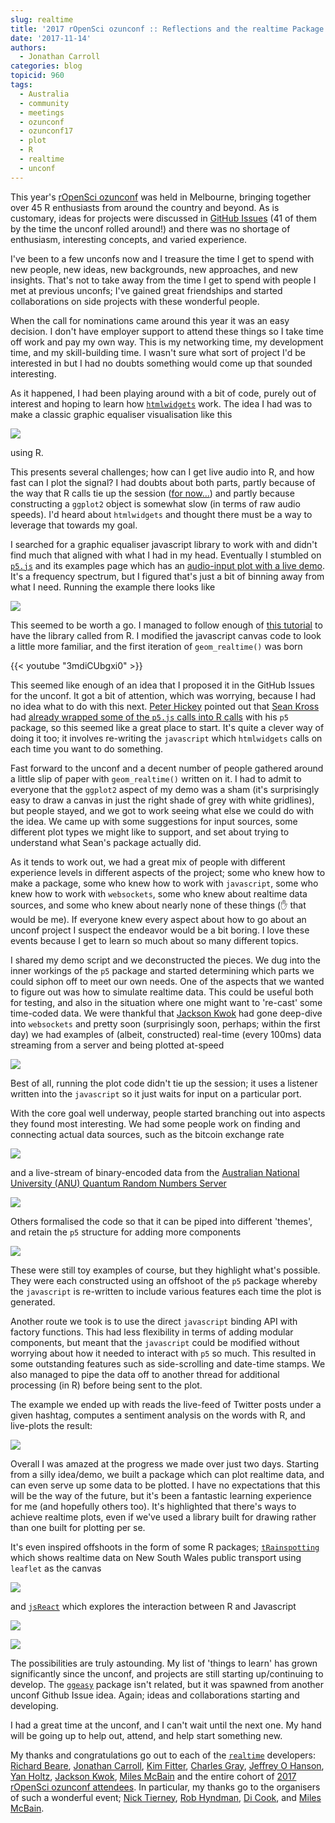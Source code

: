 ```yaml
---
slug: realtime
title: '2017 rOpenSci ozunconf :: Reflections and the realtime Package'
date: '2017-11-14'
authors:
  - Jonathan Carroll
categories: blog
topicid: 960
tags:
  - Australia
  - community
  - meetings
  - ozunconf
  - ozunconf17
  - plot
  - R
  - realtime
  - unconf
---
```


<script async src="https://platform.twitter.com/widgets.js" charset="utf-8"></script>

This year's [rOpenSci ozunconf](https://ozunconf17.ropensci.org/) was held in Melbourne, bringing together over 45 R enthusiasts from around the country and beyond. As is customary, ideas for projects were discussed in [GitHub Issues](https://github.com/ropensci/ozunconf17/issues) (41 of them by the time the unconf rolled around!) and there was no shortage of enthusiasm, interesting concepts, and varied experience.

I've been to a few unconfs now and I treasure the time I get to spend with new people, new ideas, new backgrounds, new approaches, and new insights. That's not to take away from the time I get to spend with people I met at previous unconfs; I've gained great friendships and started collaborations on side projects with these wonderful people.

When the call for nominations came around this year it was an easy decision. I don't have employer support to attend these things so I take time off work and pay my own way. This is my networking time, my development time, and my skill-building time. I wasn't sure what sort of project I'd be interested in but I had no doubts something would come up that sounded interesting. 

As it happened, I had been playing around with a bit of code, purely out of interest and hoping to learn how [`htmlwidgets`](https://www.htmlwidgets.org/) work. The idea I had was to make a classic graphic equaliser visualisation like this

![](/img/blog-images/2017-11-14-realtime/graphiceq.gif)

using R.

This presents several challenges; how can I get live audio into R, and how fast can I plot the signal? I had doubts about both parts, partly because of the way that R calls tie up the session ([for now...](https://appsilondatascience.com/blog/rstats/2017/11/01/r-promises-hands-on.html)) and partly because constructing a `ggplot2` object is somewhat slow (in terms of raw audio speeds). I'd heard about `htmlwidgets` and thought there must be a way to leverage that towards my goal.

I searched for a graphic equaliser javascript library to work with and didn't find much that aligned with what I had in my head. Eventually I stumbled on [`p5.js`](https://p5js.org/) and its examples page which has an [audio-input plot with a live demo](https://p5js.org/examples/sound-frequency-spectrum.html). It's a frequency spectrum, but I figured that's just a bit of binning away from what I need. Running the example there looks like

![](/img/blog-images/2017-11-14-realtime/p5sound_optimised.gif)

This seemed to be worth a go. I managed to follow enough of [this tutorial](https://www.htmlwidgets.org/develop_intro.html) to have the library called from R. I modified the javascript canvas code to look a little more familiar, and the first iteration of `geom_realtime()` was born

{{< youtube "3mdiCUbgxi0" >}}


This seemed like enough of an idea that I proposed it in the GitHub Issues for the unconf. It got a bit of attention, which was worrying, because I had no idea what to do with this next. [Peter Hickey](https://github.com/petehaitch) pointed out that [Sean Kross](https://github.com/seankross) had [already wrapped some of the `p5.js` calls into R calls](https://seankross.com/2017/08/11/Beyond-Axes-Simulating-Systems-with-Interactive-Graphics.html) with his `p5` package, so this seemed like a great place to start. It's quite a clever way of doing it too; it involves re-writing the `javascript` which `htmlwidgets` calls on each time you want to do something.

Fast forward to the unconf and a decent number of people gathered around a little slip of paper with `geom_realtime()` written on it. I had to admit to everyone that the `ggplot2` aspect of my demo was a sham (it's surprisingly easy to draw a canvas in just the right shade of grey with white gridlines), but people stayed, and we got to work seeing what else we could do with the idea. We came up with some suggestions for input sources, some different plot types we might like to support, and set about trying to understand what Sean's package actually did.

As it tends to work out, we had a great mix of people with different experience levels in different aspects of the project; some who knew how to make a package, some who knew how to work with `javascript`, some who knew how to work with `websockets`, some who knew about realtime data sources, and some who knew about nearly none of these things (✋ that would be me). If everyone knew every aspect about how to go about an unconf project I suspect the endeavor would be a bit boring. I love these events because I get to learn so much about so many different topics.

I shared my demo script and we deconstructed the pieces. We dug into the inner workings of the `p5` package and started determining which parts we could siphon off to meet our own needs. One of the aspects that we wanted to figure out was how to simulate realtime data. This could be useful both for testing, and also in the situation where one might want to 're-cast' some time-coded data. We were thankful that [Jackson Kwok](https://github.com/kcf-jackson) had gone deep-dive into `websockets` and pretty soon (surprisingly soon, perhaps; within the first day) we had examples of (albeit, constructed) real-time (every 100ms) data streaming from a server and being plotted at-speed

![](/img/blog-images/2017-11-14-realtime/realtime_runif_optimised.gif)

Best of all, running the plot code didn't tie up the session; it uses a listener written into the `javascript` so it just waits for input on a particular port.

With the core goal well underway, people started branching out into aspects they found most interesting. We had some people work on finding and connecting actual data sources, such as the bitcoin exchange rate

![](/img/blog-images/2017-11-14-realtime/realtime_btc_optimised.gif)

and a live-stream of binary-encoded data from the [Australian National University (ANU) Quantum Random Numbers Server](https://qrng.anu.edu.au/index.php)

![](/img/blog-images/2017-11-14-realtime/realtime_bin_optimised.gif)

Others formalised the code so that it can be piped into different 'themes', and retain the `p5` structure for adding more components

![](/img/blog-images/2017-11-14-realtime/realtime_bw.png)

These were still toy examples of course, but they highlight what's possible. They were each constructed using an offshoot of the `p5` package whereby the `javascript` is re-written to include various features each time the plot is generated.

Another route we took is to use the direct `javascript` binding API with factory functions. This had less flexibility in terms of adding modular components, but meant that the `javascript` could be modified without worrying about how it needed to interact with `p5` so much. This resulted in some outstanding features such as side-scrolling and date-time stamps. We also managed to pipe the data off to another thread for additional processing (in R) before being sent to the plot. 

The example we ended up with reads the live-feed of Twitter posts under a given hashtag, computes a sentiment analysis on the words with R, and live-plots the result:

![](/img/blog-images/2017-11-14-realtime/auspol.gif)

Overall I was amazed at the progress we made over just two days. Starting from a silly idea/demo, we built a package which can plot realtime data, and can even serve up some data to be plotted. I have no expectations that this will be the way of the future, but it's been a fantastic learning experience for me (and hopefully others too). It's highlighted that there's ways to achieve realtime plots, even if we've used a library built for drawing rather than one built for plotting per se. 

It's even inspired offshoots in the form of some R packages;  [`tRainspotting`](https://github.com/ropenscilabs/tRainspotting) which shows realtime data on New South Wales public transport using `leaflet` as the canvas

![](/img/blog-images/2017-11-14-realtime/tRainspotting.png)

and [`jsReact`](https://github.com/kcf-jackson/jsReact/) which explores the interaction between R and Javascript

![](https://github.com/kcf-jackson/jsReact/raw/master/inst/example_5.gif)

![](https://github.com/kcf-jackson/jsReact/raw/master/inst/example_6.gif)

The possibilities are truly astounding. My list of 'things to learn' has grown significantly since the unconf, and projects are still starting up/continuing to develop. The [`ggeasy`](https://github.com/jonocarroll/ggeasy) package isn't related, but it was spawned from another unconf Github Issue idea. Again; ideas and collaborations starting and developing.

I had a great time at the unconf, and I can't wait until the next one. My hand will be going up to help out, attend, and help start something new.

My thanks and congratulations go out to each of the [`realtime`](https://github.com/ropenscilabs/realtime) developers: [Richard Beare](https://github.com/richardbeare), [Jonathan Carroll](https://github.com/jonocarroll), [Kim Fitter](https://github.com/kimnewzealand), [Charles Gray](https://github.com/softloud), [Jeffrey O Hanson](https://github.com/jeffreyhanson), [Yan Holtz](https://github.com/holtzy), [Jackson Kwok](https://github.com/kcf-jackson), [Miles McBain](https://github.com/MilesMcBain) and the entire cohort of [2017 rOpenSci ozunconf attendees](https://ozunconf17.ropensci.org). In particular, my thanks go to the organisers of such a wonderful event; [Nick Tierney](https://github.com/njtierney), [Rob Hyndman](https://github.com/robjhyndman), [Di Cook](https://github.com/dicook), and [Miles McBain](https://github.com/MilesMcBain).
